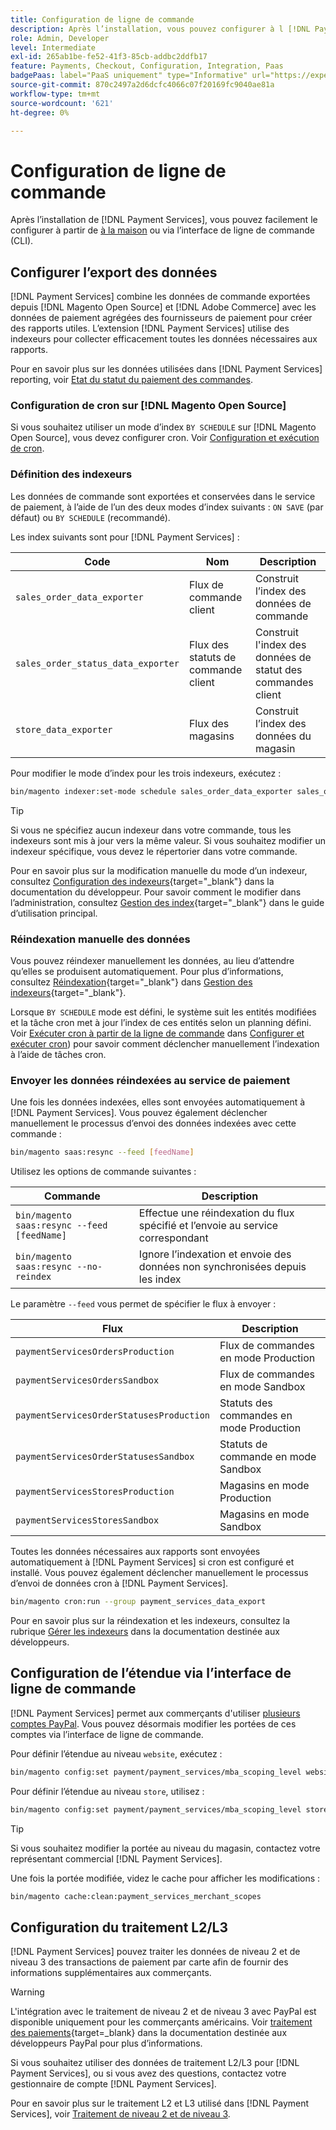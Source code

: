 ```yaml
---
title: Configuration de ligne de commande
description: Après l’installation, vous pouvez configurer à l [!DNL Payment Services] aide de l’interface de ligne de commande (CLI).
role: Admin, Developer
level: Intermediate
exl-id: 265ab1be-fe52-41f3-85cb-addbc2ddfb17
feature: Payments, Checkout, Configuration, Integration, Paas
badgePaas: label="PaaS uniquement" type="Informative" url="https://experienceleague.adobe.com/fr/docs/commerce/user-guides/product-solutions" tooltip="S’applique uniquement aux projets Adobe Commerce on Cloud (infrastructure PaaS gérée par Adobe) et aux projets On-premise."
source-git-commit: 870c2497a2d6dcfc4066c07f20169fc9040ae81a
workflow-type: tm+mt
source-wordcount: '621'
ht-degree: 0%

---
```


# Configuration de ligne de commande

Après l’installation de [!DNL Payment Services], vous pouvez facilement le configurer à partir de [à la maison](payments-home.md) ou via l’interface de ligne de commande (CLI).

## Configurer l’export des données

[!DNL Payment Services] combine les données de commande exportées depuis [!DNL Magento Open Source] et [!DNL Adobe Commerce] avec les données de paiement agrégées des fournisseurs de paiement pour créer des rapports utiles. L’extension [!DNL Payment Services] utilise des indexeurs pour collecter efficacement toutes les données nécessaires aux rapports.

Pour en savoir plus sur les données utilisées dans [!DNL Payment Services] reporting, voir [Etat du statut du paiement des commandes](order-payment-status.md#data-used-in-the-report).

### Configuration de cron sur [!DNL Magento Open Source]

Si vous souhaitez utiliser un mode d’index `BY SCHEDULE` sur [!DNL Magento Open Source], vous devez configurer cron. Voir [Configuration et exécution de cron](https://experienceleague.adobe.com/fr/docs/commerce-operations/configuration-guide/cli/configure-cron-jobs).

### Définition des indexeurs

Les données de commande sont exportées et conservées dans le service de paiement, à l’aide de l’un des deux modes d’index suivants : `ON SAVE` (par défaut) ou `BY SCHEDULE` (recommandé).

Les index suivants sont pour [!DNL Payment Services] :

| Code | Nom | Description |
|    ---    |  ---  |  ---  |
| `sales_order_data_exporter` | Flux de commande client | Construit l’index des données de commande |
| `sales_order_status_data_exporter` | Flux des statuts de commande client | Construit l&#39;index des données de statut des commandes client |
| `store_data_exporter` | Flux des magasins | Construit l’index des données du magasin |

Pour modifier le mode d’index pour les trois indexeurs, exécutez :

```bash
bin/magento indexer:set-mode schedule sales_order_data_exporter sales_order_status_data_exporter store_data_exporter
```

>[!TIP]
>
>Si vous ne spécifiez aucun indexeur dans votre commande, tous les indexeurs sont mis à jour vers la même valeur. Si vous souhaitez modifier un indexeur spécifique, vous devez le répertorier dans votre commande.

Pour en savoir plus sur la modification manuelle du mode d’un indexeur, consultez [Configuration des indexeurs](https://experienceleague.adobe.com/fr/docs/commerce-operations/configuration-guide/cli/manage-indexers#configure-indexers){target="_blank"} dans la documentation du développeur. Pour savoir comment le modifier dans l’administration, consultez [Gestion des index](https://experienceleague.adobe.com/fr/docs/commerce-admin/systems/tools/index-management#change-the-index-mode){target="_blank"} dans le guide d’utilisation principal.

### Réindexation manuelle des données

Vous pouvez réindexer manuellement les données, au lieu d’attendre qu’elles se produisent automatiquement. Pour plus d’informations, consultez [Réindexation](https://experienceleague.adobe.com/fr/docs/commerce-operations/configuration-guide/cli/manage-indexers#reindex){target="_blank"} dans [Gestion des indexeurs](https://experienceleague.adobe.com/fr/docs/commerce-operations/configuration-guide/cli/manage-indexers){target="_blank"}.

Lorsque `BY SCHEDULE` mode est défini, le système suit les entités modifiées et la tâche cron met à jour l’index de ces entités selon un planning défini. Voir [Exécuter cron à partir de la ligne de commande](https://experienceleague.adobe.com/fr/docs/commerce-operations/configuration-guide/cli/configure-cron-jobs#config-cli-cron-group-run) dans [Configurer et exécuter cron](https://experienceleague.adobe.com/fr/docs/commerce-operations/configuration-guide/cli/configure-cron-jobs)) pour savoir comment déclencher manuellement l’indexation à l’aide de tâches cron.

### Envoyer les données réindexées au service de paiement

Une fois les données indexées, elles sont envoyées automatiquement à [!DNL Payment Services]. Vous pouvez également déclencher manuellement le processus d’envoi des données indexées avec cette commande :

```bash
bin/magento saas:resync --feed [feedName]
```

Utilisez les options de commande suivantes :

| Commande | Description |
|  ---  |  ---  |
| `bin/magento saas:resync --feed [feedName]` | Effectue une réindexation du flux spécifié et l’envoie au service correspondant |
| `bin/magento saas:resync --no-reindex` | Ignore l’indexation et envoie des données non synchronisées depuis les index |

Le paramètre `--feed` vous permet de spécifier le flux à envoyer :

| Flux | Description |
|  ---  |  ---  |
| `paymentServicesOrdersProduction` | Flux de commandes en mode Production |
| `paymentServicesOrdersSandbox` | Flux de commandes en mode Sandbox |
| `paymentServicesOrderStatusesProduction` | Statuts des commandes en mode Production |
| `paymentServicesOrderStatusesSandbox` | Statuts de commande en mode Sandbox |
| `paymentServicesStoresProduction` | Magasins en mode Production |
| `paymentServicesStoresSandbox` | Magasins en mode Sandbox |

Toutes les données nécessaires aux rapports sont envoyées automatiquement à [!DNL Payment Services] si cron est configuré et installé. Vous pouvez également déclencher manuellement le processus d’envoi de données cron à [!DNL Payment Services].

```bash
bin/magento cron:run --group payment_services_data_export
```

Pour en savoir plus sur la réindexation et les indexeurs, consultez la rubrique [Gérer les indexeurs](https://experienceleague.adobe.com/fr/docs/commerce-operations/configuration-guide/cli/manage-indexers) dans la documentation destinée aux développeurs.

## Configuration de l’étendue via l’interface de ligne de commande

[!DNL Payment Services] permet aux commerçants d&#39;utiliser [plusieurs comptes PayPal](configure-admin.md#use-multiple-paypal-accounts). Vous pouvez désormais modifier les portées de ces comptes via l’interface de ligne de commande.

Pour définir l’étendue au niveau `website`, exécutez :

```bash
bin/magento config:set payment/payment_services/mba_scoping_level website
```

Pour définir l’étendue au niveau `store`, utilisez :

```bash
bin/magento config:set payment/payment_services/mba_scoping_level store
```

>[!TIP]
>
> Si vous souhaitez modifier la portée au niveau du magasin, contactez votre représentant commercial [!DNL Payment Services].

Une fois la portée modifiée, videz le cache pour afficher les modifications :

```bash
bin/magento cache:clean:payment_services_merchant_scopes
```

## Configuration du traitement L2/L3

[!DNL Payment Services] pouvez traiter les données de niveau 2 et de niveau 3 des transactions de paiement par carte afin de fournir des informations supplémentaires aux commerçants.

>[!WARNING]
>
> L&#39;intégration avec le traitement de niveau 2 et de niveau 3 avec PayPal est disponible uniquement pour les commerçants américains. Voir [traitement des paiements](https://developer.paypal.com/docs/checkout/advanced/processing/){target=_blank} dans la documentation destinée aux développeurs PayPal pour plus d’informations.

Si vous souhaitez utiliser des données de traitement L2/L3 pour [!DNL Payment Services], ou si vous avez des questions, contactez votre gestionnaire de compte [!DNL Payment Services].

Pour en savoir plus sur le traitement L2 et L3 utilisé dans [!DNL Payment Services], voir [Traitement de niveau 2 et de niveau 3](levels-card-payment-transactions.md).
